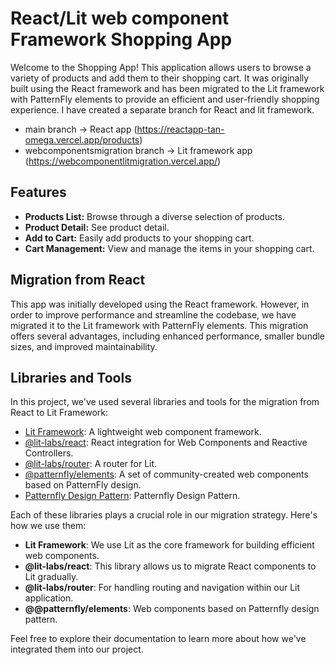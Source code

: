 # React/Lit web component Framework Shopping App

Welcome to the Shopping App! This application allows users to browse a variety of products and add them to their shopping cart.
It was originally built using the React framework and has been migrated to the Lit framework with PatternFly elements to provide an efficient and user-friendly shopping experience. I have created a separate branch for React and lit framework.
- main branch -> React app (https://reactapp-tan-omega.vercel.app/products)
- webcomponentsmigration branch -> Lit framework app (https://webcomponentlitmigration.vercel.app/)

## Features

- **Products List:** Browse through a diverse selection of products.
- **Product Detail:** See product detail.
- **Add to Cart:** Easily add products to your shopping cart.
- **Cart Management:** View and manage the items in your shopping cart.

## Migration from React

This app was initially developed using the React framework. However, in order to improve performance and streamline the codebase, we have migrated it to the Lit framework with PatternFly elements. This migration offers several advantages, including enhanced performance, smaller bundle sizes, and improved maintainability.

## Libraries and Tools

In this project, we've used several libraries and tools for the migration from React to Lit Framework:

- [Lit Framework](https://lit.dev/): A lightweight web component framework.
- [@lit-labs/react](https://www.npmjs.com/package/@lit-labs/react): React integration for Web Components and Reactive Controllers.
- [@lit-labs/router](https://www.npmjs.com/package/@lit-labs/router): A router for Lit.
- [@patternfly/elements](https://www.npmjs.com/package/@patternfly/elements): A set of community-created web components based on PatternFly design.
- [Patternfly Design Pattern](https://www.patternfly.org/): Patternfly Design Pattern.

Each of these libraries plays a crucial role in our migration strategy. Here's how we use them:
- **Lit Framework**: We use Lit as the core framework for building efficient web components.
- **@lit-labs/react**: This library allows us to migrate React components to Lit gradually.
- **@lit-labs/router**: For handling routing and navigation within our Lit application.
- **@@patternfly/elements**: Web components based on Patternfly design pattern.

Feel free to explore their documentation to learn more about how we've integrated them into our project.

